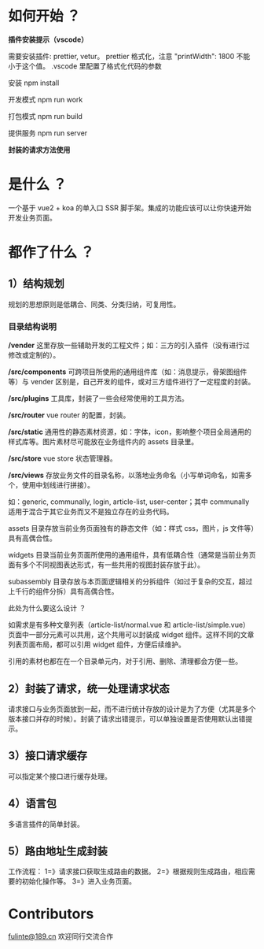 # 如何开始 ？

**插件安装提示（vscode）**

需要安装插件: prettier, vetur。 prettier 格式化，注意 "printWidth": 1800 不能小于这个值。 .vscode 里配置了格式化代码的参数

安装 npm install

开发模式 npm run work

打包模式 npm run build

提供服务 npm run server

**封装的请求方法使用**

# 是什么 ？

一个基于 vue2 + koa 的单入口 SSR 脚手架。集成的功能应该可以让你快速开始开发业务页面。

# 都作了什么 ？

## 1）结构规划

规划的思想原则是低耦合、同类、分类归纳，可复用性。

### 目录结构说明

**/vender** 这里存放一些辅助开发的工程文件；如：三方的引入插件（没有进行过修改或定制的）。

**/src/components** 可跨项目所使用的通用组件库（如：消息提示，骨架图组件等）与 vender 区别是，自己开发的组件，或对三方组件进行了一定程度的封装。

**/src/plugins** 工具库，封装了一些会经常使用的工具方法。

**/src/router** vue router 的配置，封装。

**/src/static** 通用性的静态素材资源，如：字体，icon，影响整个项目全局通用的样式库等。图片素材尽可能放在业务组件内的 assets 目录里。

**/src/store** vue store 状态管理器。

**/src/views** 存放业务文件的目录名称，以落地业务命名（小写单词命名，如需多个，使用中划线进行拼接）。

如：generic, communally, login, article-list, user-center；其中 communally 适用于混合于其它业务而又不是独立存在的业务代码。

assets 目录存放当前业务页面独有的静态文件（如：样式 css，图片，js 文件等）具有高偶合性。

widgets 目录当前业务页面所使用的通用组件，具有低耦合性（通常是当前业务页面有多个不同视图表达形式，有一些共用的视图封装存放于此）。

subassembly 目录存放与本页面逻辑相关的分拆组件（如过于复杂的交互，超过上千行的组件分拆）具有高偶合性。

此处为什么要这么设计 ？

如需求是有多种文章列表（article-list/normal.vue 和 article-list/simple.vue）页面中一部分元素可以共用，这个共用可以封装成 widget 组件。这样不同的文章列表页面布局，都可以引用 widget 组件，方便后续维护。

引用的素材也都在在一个目录单元内，对于引用、删除、清理都会方便一些。

## 2）封装了请求，统一处理请求状态

请求接口与业务页面放到一起，而不进行统计存放的设计是为了方便（尤其是多个版本接口并存的时候）。封装了请求出错提示，可以单独设置是否使用默认出错提示。

## 3）接口请求缓存

可以指定某个接口进行缓存处理。

## 4）语言包

多语言插件的简单封装。

## 5）路由地址生成封装

工作流程： 1=》请求接口获取生成路由的数据。 2=》根据规则生成路由，相应需要的初始化操作等。 3=》进入业务页面。

# Contributors

fulinte@189.cn 欢迎同行交流合作
